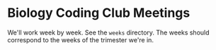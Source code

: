 # Biology Coding Club Meetings

We'll work week by week. See the `weeks` directory. The weeks should correspond to the weeks of the trimester we're in.
